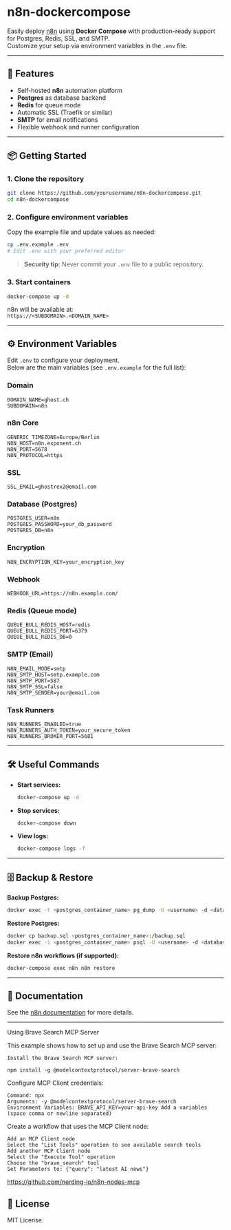 # n8n-dockercompose

Easily deploy [n8n](https://n8n.io/) using **Docker Compose** with production-ready support for Postgres, Redis, SSL, and SMTP.  
Customize your setup via environment variables in the `.env` file.

---

## 🚀 Features

- Self-hosted **n8n** automation platform
- **Postgres** as database backend
- **Redis** for queue mode
- Automatic SSL (Traefik or similar)
- **SMTP** for email notifications
- Flexible webhook and runner configuration

---

## 📦 Getting Started

### 1. Clone the repository

```bash
git clone https://github.com/yourusername/n8n-dockercompose.git
cd n8n-dockercompose
```

### 2. Configure environment variables

Copy the example file and update values as needed:

```bash
cp .env.example .env
# Edit .env with your preferred editor
```

> **Security tip:** Never commit your `.env` file to a public repository.

### 3. Start containers

```bash
docker-compose up -d
```

n8n will be available at:  
`https://<SUBDOMAIN>.<DOMAIN_NAME>`

---

## ⚙️ Environment Variables

Edit `.env` to configure your deployment.  
Below are the main variables (see `.env.example` for the full list):

### Domain

```env
DOMAIN_NAME=ghost.ch
SUBDOMAIN=n8n
```

### n8n Core

```env
GENERIC_TIMEZONE=Europe/Berlin
N8N_HOST=n8n.exponent.ch
N8N_PORT=5678
N8N_PROTOCOL=https
```

### SSL

```env
SSL_EMAIL=ghostrex2@email.com
```

### Database (Postgres)

```env
POSTGRES_USER=n8n
POSTGRES_PASSWORD=your_db_password
POSTGRES_DB=n8n
```

### Encryption

```env
N8N_ENCRYPTION_KEY=your_encryption_key
```

### Webhook

```env
WEBHOOK_URL=https://n8n.example.com/
```

### Redis (Queue mode)

```env
QUEUE_BULL_REDIS_HOST=redis
QUEUE_BULL_REDIS_PORT=6379
QUEUE_BULL_REDIS_DB=0
```

### SMTP (Email)

```env
N8N_EMAIL_MODE=smtp
N8N_SMTP_HOST=smtp.example.com
N8N_SMTP_PORT=587
N8N_SMTP_SSL=false
N8N_SMTP_SENDER=your@email.com
```

### Task Runners

```env
N8N_RUNNERS_ENABLED=true
N8N_RUNNERS_AUTH_TOKEN=your_secure_token
N8N_RUNNERS_BROKER_PORT=5681
```

---

## 🛠️ Useful Commands

- **Start services:**
  ```bash
  docker-compose up -d
  ```
- **Stop services:**
  ```bash
  docker-compose down
  ```
- **View logs:**
  ```bash
  docker-compose logs -f
  ```

---

## 🗄️ Backup & Restore

**Backup Postgres:**
```bash
docker exec -t <postgres_container_name> pg_dump -U <username> -d <database> > backup.sql
```

**Restore Postgres:**
```bash
docker cp backup.sql <postgres_container_name>:/backup.sql
docker exec -i <postgres_container_name> psql -U <username> -d <database> < /backup.sql
```

**Restore n8n workflows (if supported):**
```bash
docker-compose exec n8n n8n restore
```

---

## 📖 Documentation

See the [n8n documentation](https://docs.n8n.io/) for more details.

---
Using Brave Search MCP Server

This example shows how to set up and use the Brave Search MCP server:

    Install the Brave Search MCP server:

    npm install -g @modelcontextprotocol/server-brave-search

Configure MCP Client credentials:

    Command: npx
    Arguments: -y @modelcontextprotocol/server-brave-search
    Environment Variables: BRAVE_API_KEY=your-api-key Add a variables (space comma or newline separated)

Create a workflow that uses the MCP Client node:

    Add an MCP Client node
    Select the "List Tools" operation to see available search tools
    Add another MCP Client node
    Select the "Execute Tool" operation
    Choose the "brave_search" tool
    Set Parameters to: {"query": "latest AI news"}


https://github.com/nerding-io/n8n-nodes-mcp

## 📝 License

MIT License.
